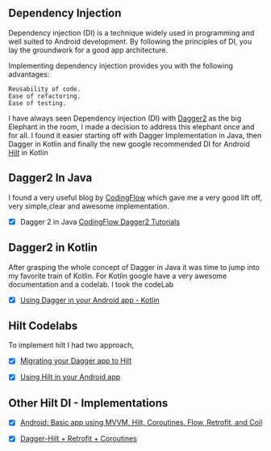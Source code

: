 Dependency Injection
------
Dependency injection (DI) is a technique widely used in programming and well suited to Android development. 
By following the principles of DI, you lay the groundwork for a good app architecture.

Implementing dependency injection provides you with the following advantages:

    Reusability of code.
    Ease of refactoring.
    Ease of testing.
I have always seen Dependency injection (DI) with [Dagger2](https://dagger.dev/) as the big Elephant in the room, I made a decision to address this elephant once and for all. 
I found it easier starting off with Dagger Implementation in Java, then Dagger in Kotlin and finally the new google recommended DI for Android [Hilt](https://developer.android.com/training/dependency-injection/hilt-android) in Kotlin 

Dagger2 In Java
---------
I found a very useful blog by [CodingFlow](https://codinginflow.com/tutorials/android/dagger-2) which gave me a very good lift off, very simple,clear and awesome implementation. 
- [x] Dagger 2 in Java [CodingFlow Dagger2 Tutorials](https://codinginflow.com/tutorials/android/dagger-2/part-1-introduction)

 Dagger2 in Kotlin
 ----------
After  grasping the whole concept of Dagger in Java it was time to jump into my favorite train of Kotlin.
For Kotlin google have a very awesome documentation and a codelab. I took the codeLab

- [x] [Using Dagger in your Android app - Kotlin](https://developer.android.com/codelabs/android-dagger#0)

Hilt Codelabs
------------
To implement hilt I had two approach, 
  - [x]  [Migrating your Dagger app to Hilt](https://codelabs.developers.google.com/codelabs/android-dagger-to-hilt/)
  - [x]  [Using Hilt in your Android app](https://codelabs.developers.google.com/codelabs/android-hilt/) 
 

Other Hilt DI  - Implementations
---------

- [x] [Android: Basic app using MVVM, Hilt, Coroutines, Flow, Retrofit, and Coil](https://levelup.gitconnected.com/android-basic-app-using-mvvm-hilt-coroutines-flow-retrofit-and-coil-433763542ee0)

- [x] [Dagger-Hilt + Retrofit + Coroutines](https://rahul9650ray.medium.com/dagger-hilt-retrofit-coroutines-9e8af89500ab)





